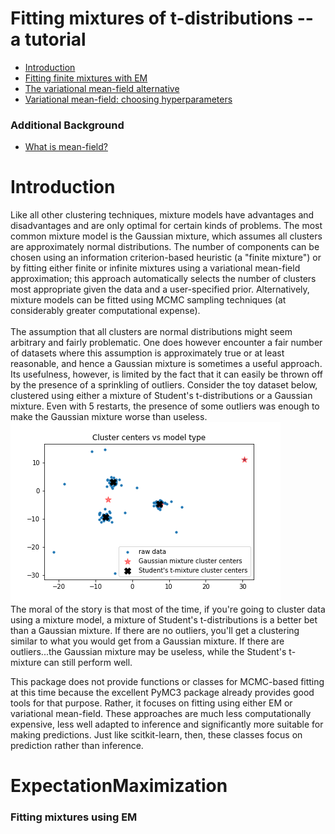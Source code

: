 Fitting mixtures of t-distributions -- a tutorial
===================

- [Introduction](#Introduction)
- [Fitting finite mixtures with EM](#Expectation-Maximization)
- [The variational mean-field alternative](#VariationalMean-Field)
- [Variational mean-field: choosing hyperparameters](#HyperparameterSelection)

### Additional Background
- [What is mean-field?](https://jlparki.github.io/mean_field.pdf)<br>

# Introduction

Like all other clustering techniques, mixture models have advantages and disadvantages and are only optimal
for certain kinds of problems. The most common mixture model is the Gaussian mixture,
which assumes all clusters are approximately normal distributions. The number of components can 
be chosen using an information criterion-based heuristic (a "finite mixture") 
or by fitting either finite or infinite mixtures using a variational mean-field approximation; 
this approach automatically selects the number of
clusters most appropriate given the data and a user-specified prior. Alternatively, mixture models
can be fitted using MCMC sampling techniques (at considerably greater computational expense).
<br><br>
The assumption that all clusters are normal distributions might seem arbitrary and fairly problematic.
One does however encounter a fair number of datasets where this assumption is approximately true or
at least reasonable, and hence a Gaussian mixture is sometimes a useful approach. Its usefulness,
however, is limited by the fact that it can easily be thrown off by the presence of a sprinkling of
outliers. Consider the toy dataset below, clustered using either a mixture of Student's t-distributions
or a Gaussian mixture. Even with 5 restarts, the presence of some outliers was enough to make the 
Gaussian mixture worse than useless.
<br>
![mixture_comp](https://github.com/jlparkI/mix_T/blob/main/Documentation/STM_vs_GMM.png)
<br>
The moral of the story is that most of the time, if you're going to cluster data using a mixture model,
a mixture of Student's t-distributions is a better bet than a Gaussian mixture. If there are no
outliers, you'll get a clustering similar to what you would get from a Gaussian mixture. If there
are outliers...the Gaussian mixture may be useless, while the Student's t-mixture can still perform
well.

This package does not provide functions or classes for MCMC-based fitting at this time because the excellent
PyMC3 package already provides good tools for that purpose. Rather, it focuses
on fitting using either EM or variational mean-field. These approaches are much less computationally expensive,
less well adapted to inference and significantly more suitable for making predictions. Just 
like scitkit-learn, then, these classes focus on prediction rather than inference.

# ExpectationMaximization
### Fitting mixtures using EM




